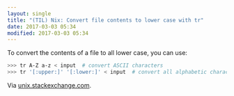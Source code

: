 ```yaml
---
layout: single
title: "(TIL) Nix: Convert file contents to lower case with tr"
date: 2017-03-03 05:34
modified: 2017-03-03 05:34
---
```


To convert the contents of a file to all lower case, you can use:

```bash
>>> tr A-Z a-z < input  # convert ASCII characters
>>> tr '[:upper:]' '[:lower:]' < input  # convert all alphabetic characters
```

Via [unix.stackexchange.com](https://unix.stackexchange.com/a/171604).
